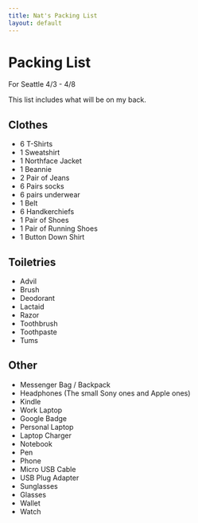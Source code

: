 ```yaml
---
title: Nat's Packing List
layout: default
---
```


# Packing List

For Seattle 4/3 - 4/8

This list includes what will be on my back.

## Clothes

 * 6 T-Shirts
 * 1 Sweatshirt
 * 1 Northface Jacket
 * 1 Beannie
 * 2 Pair of Jeans
 * 6 Pairs socks
 * 6 pairs underwear
 * 1 Belt
 * 6 Handkerchiefs
 * 1 Pair of Shoes
 * 1 Pair of Running Shoes
 * 1 Button Down Shirt

## Toiletries

 * Advil
 * Brush
 * Deodorant
 * Lactaid
 * Razor
 * Toothbrush
 * Toothpaste
 * Tums

## Other

 * Messenger Bag / Backpack
 * Headphones (The small Sony ones and Apple ones)
 * Kindle
 * Work Laptop
 * Google Badge
 * Personal Laptop
 * Laptop Charger
 * Notebook
 * Pen
 * Phone
 * Micro USB Cable
 * USB Plug Adapter
 * Sunglasses
 * Glasses
 * Wallet
 * Watch

